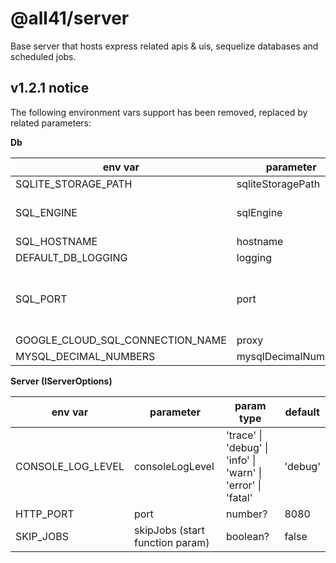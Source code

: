 # @all41/server
Base server that hosts express related apis & uis, sequelize databases and scheduled jobs.

## v1.2.1 notice
The following environment vars support has been removed, replaced by related parameters:

**Db**

 | env var | parameter | param type | default |
 | --- | --- | --- | --- |
 | SQLITE_STORAGE_PATH | sqliteStoragePath | string? | |
 | SQL_ENGINE | sqlEngine | 'mysql' \| 'postgres' \| 'mssql' \| 'sqlite' \| 'mariadb'\|undefined | 'mysql' |
 | SQL_HOSTNAME | hostname | string? | 'localhost' |
 | DEFAULT_DB_LOGGING | logging | boolean | false |
 | SQL_PORT | port | number? | mssql:1433 postgress:5432 sqlite:undefined mariadb:3306 mysql:3306 |
 | GOOGLE_CLOUD_SQL_CONNECTION_NAME | proxy | string? | undefined |
 | MYSQL_DECIMAL_NUMBERS | mysqlDecimalNumbers | boolean? | false |

**Server (IServerOptions)**

 | env var | parameter | param type | default |
 | --- | --- | --- | --- |
 | CONSOLE_LOG_LEVEL | consoleLogLevel | 'trace' \| 'debug' \| 'info' \| 'warn' \| 'error' \| 'fatal' | 'debug' |
 | HTTP_PORT | port | number? | 8080 |
 | SKIP_JOBS | skipJobs (start function param) | boolean? | false |